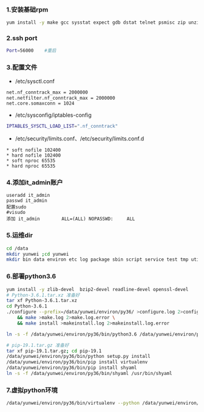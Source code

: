 
### 1.安装基础rpm
```bash
yum install -y make gcc sysstat expect gdb dstat telnet psmisc zip unzip lrzsz
```

### 2.ssh port
```bash
Port=56000    #重启
```

### 3.配置文件
- /etc/sysctl.conf
```bash
net.nf_conntrack_max = 2000000
net.netfilter.nf_conntrack_max = 2000000
net.core.somaxconn = 1024
```

- /etc/sysconfig/iptables-config
```bash
IPTABLES_SYSCTL_LOAD_LIST=".nf_conntrack"
```

- /etc/security/limits.conf、/etc/security/limits.conf.d
```
* soft nofile 102400
* hard nofile 102400
* soft nproc 65535
* hard nproc 65535
```

### 4.添加it_admin账户
```
useradd it_admin
passwd it_admin
配置sudo
#visudo
添加 it_admin        ALL=(ALL) NOPASSWD:     ALL
```

### 5.运维dir
```bash
cd /data
mkdir yunwei ;cd yunwei
mkdir bin data environ etc log package sbin script service test tmp utils var web
```

### 6.部署python3.6
```bash
yum install -y zlib-devel  bzip2-devel readline-devel openssl-devel
# Python-3.6.1.tar.xz 准备好
tar xf Python-3.6.1.tar.xz
cd Python-3.6.1
./configure --prefix=/data/yunwei/environ/py36/ >configure.log 2>configure.log.error \
    && make >make.log 2>make.log.error \
    && make install >makeinstall.log 2>makeinstall.log.error

ln -s -f /data/yunwei/environ/py36/bin/python3.6 /data/yunwei/environ/py36/bin/python

# pip-19.1.tar.gz 准备好
tar xf pip-19.1.tar.gz; cd pip-19.1
/data/yunwei/environ/py36/bin/python setup.py install
/data/yunwei/environ/py36/bin/pip install virtualenv
/data/yunwei/environ/py36/bin/pip install shyaml
ln -s -f /data/yunwei/environ/py36/bin/shyaml /usr/bin/shyaml
```

### 7.虚拟python环境
```bash
/data/yunwei/environ/py36/bin/virtualenv --python /data/yunwei/environ/py36/bin/python3.6  /data/yunwei/environ/venv_py36
```

